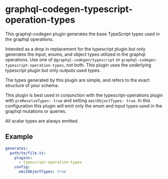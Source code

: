 # graphql-codegen-typescript-operation-types

This graphql-codegen plugin generates the base TypeScript types used in the graphql operations.

Intended as a drop in replacement for the typescript plugin but only generates the input, enums, and object types
utilized in the graphql operations. Use one of `@graphql-codegen/typescript` or `graphql-codegen-typescript-operation-types`, not both. This plugin uses the underlying typescript plugin but only outputs used types.

The types generated by this plugin are simple, and refers to the exact structure of your schema.

This plugin is best used in conjunction with the typescript-operations plugin with `preResolveTypes: true` and setting
`omitObjectTypes: true`. In this configuration this plugin will emit only the enum and input types used in the graphql
mutations or queries.

All scalar types are always emitted.

## Example

```yml
generates:
  path/to/file.ts:
    plugins:
      - typescript-operation-types
    config:
      omitObjectTypes: true
```
